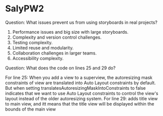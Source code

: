 # SalyPW2
Question: What issues prevent us from using storyboards in real projects?

1) Performance issues and big size with large storyboards.
2) Complexity and version control challenges.
3) Testing complexity.
4) Limited reuse and modularity.
5) Collaboration challenges in larger teams.
6) Accessibility complexity.


Question: What does the code on lines 25 and 29 do?

For line 25: When you add a view to a superview, the autoresizing mask constraints of view are translated into Auto Layout constraints by default. 
But when setting translatesAutoresizingMaskIntoConstraints to false indicates that we want to use Auto Layout constraints to control the view's layout
instead of the older autoresizing system.
For line 29: adds title view to main view, and itt means that the title view will be displayed within the bounds of the main view


